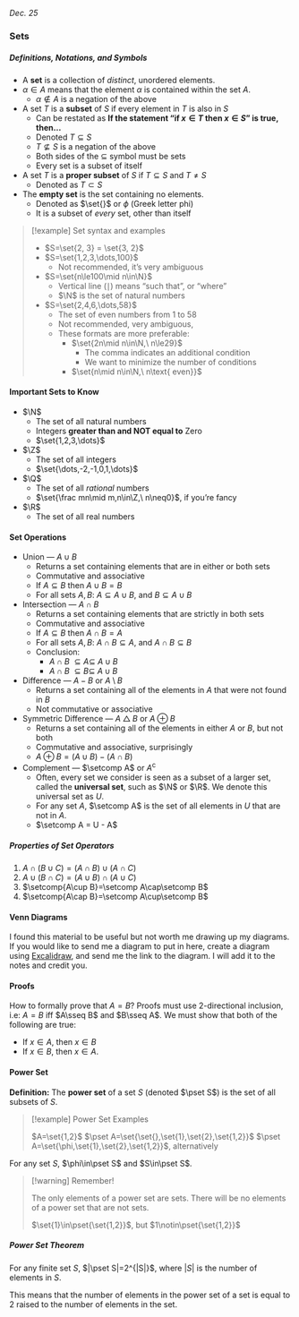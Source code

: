 *Dec. 25*
### Sets
##### Definitions, Notations, and Symbols
- A **set** is a collection of *distinct*, unordered elements.
- $\alpha\in A$ means that the element $\alpha$ is contained within the set $A$.
	- $\alpha\not\in A$ is a negation of the above
- A set $T$ is a **subset** of $S$ if every element in $T$ is also in $S$
	- Can be restated as **If the statement “if $x\in T$ then $x\in S$” is true, then…**
	- Denoted $T\subseteq S$
	- $T\not\subseteq S$ is a negation of the above
	- Both sides of the $\subseteq$ symbol must be sets
	- Every set is a subset of itself
- A set $T$ is a **proper subset** of $S$ if $T\subseteq S$ and $T\not= S$
	- Denoted as $T\subset S$
- The **empty set** is the set containing no elements.
	- Denoted as $\set{}$ or $\phi$ (Greek letter phi)
	- It is a subset of *every* set, other than itself


> [!example] Set syntax and examples
>
> - $S=\set{2, 3} = \set{3, 2}$
> - $S=\set{1,2,3,\dots,100}$
> 	- Not recommended, it’s very ambiguous
> - $S=\set{n\le100\mid n\in\N}$
> 	- Vertical line ($\mid$) means “such that”, or “where”
> 	- $\N$ is the set of natural numbers
> - $S=\set{2,4,6,\dots,58}$
> 	- The set of even numbers from 1 to 58
> 	- Not recommended, very ambiguous,
> 	- These formats are more preferable:
> 		- $\set{2n\mid n\in\N,\ n\le29}$
> 			- The comma indicates an additional condition
> 			- We want to minimize the number of conditions
> 		- $\set{n\mid n\in\N,\ n\text{ even}}$

#### Important Sets to Know
- $\N$
	- The set of all natural numbers
	- Integers **greater than and NOT equal to** Zero
	- $\set{1,2,3,\dots}$
- $\Z$
	- The set of all integers
	- $\set{\dots,-2,-1,0,1,\dots}$
- $\Q$
	- The set of all *rational* numbers
	- $\set{\frac mn\mid m,n\in\Z,\ n\neq0}$, if you’re fancy
- $\R$
	- The set of all real numbers

#### Set Operations
- Union — $A\cup B$
	- Returns a set containing elements that are in either or both sets
	- Commutative and associative
	- If $A\subseteq B$ then $A\cup B=B$
	- For all sets $A,B$: $A\subseteq A\cup B$, and $B\subseteq A\cup B$
- Intersection — $A\cap B$
	- Returns a set containing elements that are strictly in both sets
	- Commutative and associative
	- If $A\subseteq B$ then $A\cap B=A$
	- For all sets $A,B$: $A\cap B\subseteq A$, and $A\cap B\subseteq B$
	- Conclusion:
		- $A\cap B\ \subseteq A\subseteq \ A\cup B$
		- $A\cap B\ \subseteq B\subseteq \ A\cup B$
- Difference — $A - B$ or $A \setminus B$
	- Returns a set containing all of the elements in $A$ that were not found in $B$
	- Not commutative or associative
- Symmetric Difference — $A\bigtriangleup B$ or $A\oplus B$
	- Returns a set containing all of the elements in either $A$ or $B$, but not both
	- Commutative and associative, surprisingly
	- $A\oplus B = (A\cup B) - (A\cap B)$
- Complement — $\setcomp A$ or $A^\mathsf{c}$
	- Often, every set we consider is seen as a subset of a larger set, called the **universal set**, such as $\N$ or $\R$. We denote this universal set as $U$.
	- For any set $A$, $\setcomp A$ is the set of all elements in $U$ that are not in $A$.
	- $\setcomp A = U - A$

##### Properties of Set Operators
1. $A\cap(B\cup C)=(A\cap B)\cup(A\cap C)$
2. $A\cup(B\cap C)=(A\cup B)\cap(A\cup C)$
3. $\setcomp{A\cup B}=\setcomp A\cap\setcomp B$
4. $\setcomp{A\cap B}=\setcomp A\cup\setcomp B$
#### Venn Diagrams
I found this material to be useful but not worth me drawing up my diagrams. If you would like to send me a diagram to put in here, create a diagram using [Excalidraw](https://excalidraw.com/), and send me the link to the diagram. I will add it to the notes and credit you.

#### Proofs
How to formally prove that $A=B$?
Proofs must use 2-directional inclusion, i.e:
$A=B$ iff $A\sseq B$ and $B\sseq A$.
We must show that both of the following are true:
- If $x\in A$, then $x\in B$
- If $x\in B$, then $x\in A$.

#### Power Set
**Definition:** The **power set** of a set $S$ (denoted $\pset S$) is the set of all subsets of $S$.

> [!example] Power Set Examples
>
> $A=\set{1,2}$
> $\pset A=\set{\set{},\set{1},\set{2},\set{1,2}}$
> $\pset A=\set{\phi,\set{1},\set{2},\set{1,2}}$, alternatively

For any set $S$, $\phi\in\pset S$ and $S\in\pset S$.

> [!warning] Remember!
>
> The only elements of a power set are sets.
> There will be no elements of a power set that are not sets.
>
> $\set{1}\in\pset{\set{1,2}}$, but $1\notin\pset{\set{1,2}}$

##### Power Set Theorem
For any finite set $S$, $|\pset S|=2^{|S|}$, where $|S|$ is the number of elements in $S$.

This means that the number of elements in the power set of a set is equal to $2$ raised to the number of elements in the set.